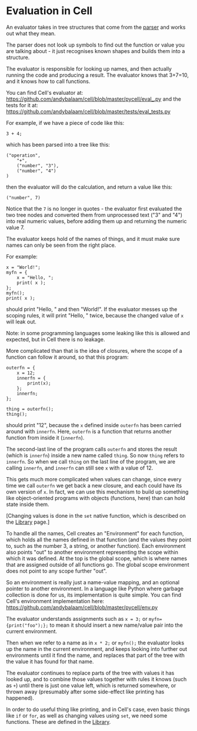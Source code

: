 # Evaluation in Cell

An evaluator takes in tree structures that come from the [parser](parsing.md)
and works out what they mean.

The parser does not look up symbols to find out the function or value you
are talking about - it just recognises known shapes and builds them into a
structure.

The evaluator is responsible for looking up names, and then actually running
the code and producing a result.  The evaluator knows that 3+7=10, and it knows
how to call functions.

You can find Cell's evaluator at:
https://github.com/andybalaam/cell/blob/master/pycell/eval_.py
and the tests for it at:
https://github.com/andybalaam/cell/blob/master/tests/eval_tests.py

For example, if we have a piece of code like this:

    3 + 4;

which has been parsed into a tree like this:


    ("operation",
        "+",
        ("number", "3"),
        ("number", "4")
    )

then the evaluator will do the calculation, and return a value like this:

    ("number", 7)

Notice that the `7` is no longer in quotes - the evaluator first evaluated the
two tree nodes and converted them from unprocessed text ("3" and "4") into
real numeric values, before adding them up and returning the numeric value 7.

The evaluator keeps hold of the names of things, and it must make sure names
can only be seen from the right place.

For example:

<!-- include "examples/hello_then_world.cell" -->
```
x = "World!";
myfn = {
    x = "Hello, ";
    print( x );
};
myfn();
print( x );
```
<!-- end_include -->

should print "Hello, " and then "World!".  If the evaluator messes up the
scoping rules, it will print "Hello, " twice, because the changed value of `x`
will leak out.

Note: in some programming languages some leaking like this is allowed and
expected, but in Cell there is no leakage.

More complicated than that is the idea of closures, where the scope of a
function can follow it around, so that this program:

<!-- include "examples/outer_inner.cell" -->
```
outerfn = {
    x = 12;
    innerfn = {
        print(x);
    };
    innerfn;
};

thing = outerfn();
thing();
```
<!-- end_include -->

should print "12", because the `x` defined inside `outerfn` has been carried
around with `innerfn`.  Here, `outerfn` is a function that returns another
function from inside it (`innerfn`).

The second-last line of the program calls `outerfn` and stores the result
(which is `innerfn`) inside a new name called `thing`.  So now `thing` refers
to `innerfn`.  So when we call `thing` on the last line of the program, we are
calling `innerfn`, and `innerfn` can still see `x` with a value of 12.

This gets much more complicated when values can change, since every time we
call `outerfn` we get back a new closure, and each could have its own version
of `x`.  In fact, we can use this mechanism to build up something like
object-oriented programs with objects (functions, here) than can hold state
inside them.

[Changing values is done in the `set` native function, which is described on
the [Library](library.md) page.]

To handle all the names, Cell creates an "Environment" for each function, which
holds all the names defined in that function (and the values they point to,
such as the number 3, a string, or another function).  Each environment also
points "out" to another environment representing the scope within which it was
defined.  At the top is the global scope, which is where names that are
assigned outside of all functions go.  The global scope environment does not
point to any scope further "out".

So an environment is really just a name-value mapping, and an optional pointer
to another environment.  In a language like Python where garbage collection
is done for us, its implementation is quite simple.  You can find Cell's
environment implementation here:
https://github.com/andybalaam/cell/blob/master/pycell/env.py

The evaluator understands assignments such as `x = 3;` or
`myfn={print("foo");};` to mean it should insert a new name/value pair into the
current environment.

Then when we refer to a name as in `x * 2;` or `myfn();` the evaluator looks
up the name in the current environment, and keeps looking into further out
environments until it find the name, and replaces that part of the tree with
the value it has found for that name.

The evaluator continues to replace parts of the tree with values it has looked
up, and to combine those values together with rules it knows (such as `+`)
until there is just one value left, which is returned somewhere, or thrown away
(presumably after some side-effect like printing has happened).

In order to do useful thing like printing, and in Cell's case, even basic
things like `if` or `for`, as well as changing values using `set`, we need some
functions.  These are defined in the [Library](library.md).
